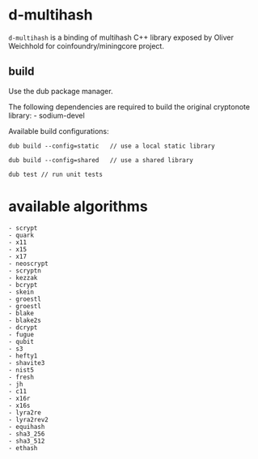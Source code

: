 # d-multihash

`d-multihash` is a binding of multihash C++ library exposed by Oliver Weichhold for coinfoundry/miningcore project.


## build

Use the dub package manager.

The following dependencies are required to build the original cryptonote library:
    - sodium-devel

Available build configurations:

    dub build --config=static   // use a local static library

    dub build --config=shared   // use a shared library

    dub test // run unit tests


# available algorithms

    - scrypt
    - quark
    - x11
    - x15
    - x17
    - neoscrypt
    - scryptn
    - kezzak
    - bcrypt
    - skein
    - groestl
    - groestl
    - blake
    - blake2s
    - dcrypt
    - fugue
    - qubit
    - s3
    - hefty1
    - shavite3
    - nist5
    - fresh
    - jh
    - c11
    - x16r
    - x16s
    - lyra2re
    - lyra2rev2
    - equihash
    - sha3_256
    - sha3_512
    - ethash
